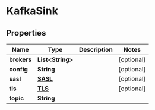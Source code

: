 

# KafkaSink


## Properties

Name | Type | Description | Notes
------------ | ------------- | ------------- | -------------
**brokers** | **List&lt;String&gt;** |  |  [optional]
**config** | **String** |  |  [optional]
**sasl** | [**SASL**](SASL.md) |  |  [optional]
**tls** | [**TLS**](TLS.md) |  |  [optional]
**topic** | **String** |  | 



